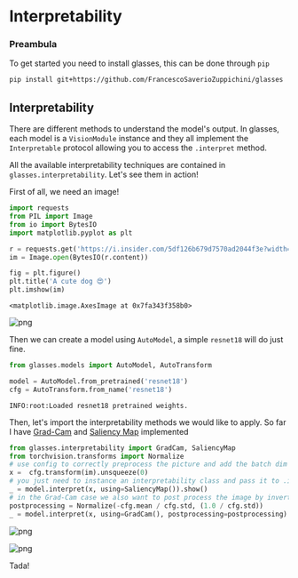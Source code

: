# Interpretability

### Preambula
To get started you need to install glasses, this can be done through `pip`

```bash
pip install git+https://github.com/FrancescoSaverioZuppichini/glasses
```

## Interpretability

There are different methods to understand the model's output. In glasses, each model is a `VisionModule` instance and they all implement the `Interpretable` protocol allowing you to access the `.interpret` method.

All the available interpretability techniques are contained in `glasses.interpretability`. Let's see them in action!

First of all, we need an image!


```python
import requests
from PIL import Image
from io import BytesIO
import matplotlib.pyplot as plt

r = requests.get('https://i.insider.com/5df126b679d7570ad2044f3e?width=700&format=jpeg&auto=webp')
im = Image.open(BytesIO(r.content))

fig = plt.figure()
plt.title('A cute dog 😍')
plt.imshow(im)
```




    <matplotlib.image.AxesImage at 0x7fa343f358b0>




![png](https://github.com/FrancescoSaverioZuppichini/glasses/blob/develop/tutorials/interpretability/output_3_1.png?raw=true)

Then we can create a model using `AutoModel`, a simple `resnet18` will do just fine.


```python
from glasses.models import AutoModel, AutoTransform

model = AutoModel.from_pretrained('resnet18')
cfg = AutoTransform.from_name('resnet18')
```

    INFO:root:Loaded resnet18 pretrained weights.


Then, let's import the interpretability methods we would like to apply. So far I have [Grad-Cam](https://arxiv.org/abs/1610.02391) and [Saliency Map](https://arxiv.org/abs/1312.6034) implemented


```python
from glasses.interpretability import GradCam, SaliencyMap
from torchvision.transforms import Normalize
# use config to correctly preprocess the picture and add the batch dim
x =  cfg.transform(im).unsqueeze(0)
# you just need to instance an interpretability class and pass it to .interpret
_ = model.interpret(x, using=SaliencyMap()).show()
# in the Grad-Cam case we also want to post process the image by inverting the ImageNet preprocessing
postprocessing = Normalize(-cfg.mean / cfg.std, (1.0 / cfg.std))
_ = model.interpret(x, using=GradCam(), postprocessing=postprocessing).show()
```


![png](https://github.com/FrancescoSaverioZuppichini/glasses/blob/develop/tutorials/interpretability/output_7_0.png?raw=true)


![png](https://github.com/FrancescoSaverioZuppichini/glasses/blob/develop/tutorials/interpretability/output_7_1.png?raw=true)

Tada!
